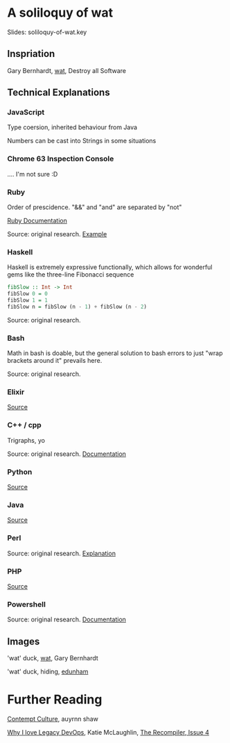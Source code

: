 # A soliloquy of wat

Slides: soliloquy-of-wat.key

## Inspriation

Gary Bernhardt, [wat](https://www.destroyallsoftware.com/talks/wat), Destroy all Software

## Technical Explanations

### JavaScript

Type coersion, inherited behaviour from Java

Numbers can be cast into Strings in some situations

### Chrome 63 Inspection Console

.... I'm not sure :D

### Ruby

Order of prescidence. "&&" and "and" are separated by "not"

[Ruby Documentation](http://ruby-doc.org/core-2.0.0/doc/syntax/precedence_rdoc.html)

Source: original research. [Example](https://whatthefuckruby.tumblr.com/post/70164947137/irb-not-true-false-true-irb-not-true)


### Haskell

Haskell is extremely expressive functionally, which allows for wonderful gems like the three-line Fibonacci sequence

```haskell
fibSlow :: Int -> Int
fibSlow 0 = 0
fibSlow 1 = 1
fibSlow n = fibSlow (n - 1) + fibSlow (n - 2)
```

Source: original research.

### Bash

Math in bash is doable, but the general solution to bash errors to just "wrap brackets around it" prevails here. 

Source: original research. 


### Elixir

[Source](http://www.cursingthedarkness.com/2015/10/the-definitive-all-dancing-all-complete.html)

### C++ / cpp

Trigraphs, yo


Source: original research. [Documentation](http://stackoverflow.com/questions/1234582/purpose-of-trigraph-sequences-in-c)


### Python

[Source](www.youtube.com/watch?v=sH4XF6pKKmk)

### Java

[Source](http://stackoverflow.com/a/2001861/124019)

### Perl

Source: original research. [Explanation](http://stackoverflow.com/a/14046720/124019)

### PHP

[Source](http://stackoverflow.com/a/14046720/124019)

### Powershell

Source: original research. [Documentation](http://fuckpowershell.tumblr.com/post/31777924330/fuck-using-standard-operands)


## Images

'wat' duck, [wat](https://www.destroyallsoftware.com/talks/wat), Gary Bernhardt

'wat' duck, hiding, [edunham](https://500px.com/photo/140476163/wat-by-edunham)

# Further Reading

[Contempt Culture](https://blog.aurynn.com/2015/12/16-contempt-culture), auyrnn shaw

[Why I love Legacy DevOps](https://recompilermag.com/issues/issue-4/why-i-love-legacy-devops/), Katie McLaughlin, [The Recompiler, Issue 4](https://recompilermag.com/issues/issue-4/)
